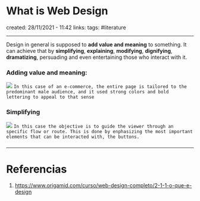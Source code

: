 # What is Web Design
created: 28/11/2021 - 11:42
links:
tags: #literature

---

Design in general is supposed to **add value and meaning** to something. It can achieve that by **simplifying**, **explaining**, **modifying**, **dignifying**, **dramatizing**, persuading and even entertaining those who interact with it.

### Adding value and meaning:
![](Pasted%20image%2020211128114637.png)
`In this case of an e-commerce, the entire page is tailored to the predominant male audience, and it used strong colors and bold lettering to appeal to that sense`

### Simplifying
![](Pasted%20image%2020211128114810.png)
`In this case the objective is to guide the viewer through an specific flow or route. This is done by enphasizing the most important elements that can be interacted with, the buttons.`

### 


---

# Referencias
1. https://www.origamid.com/curso/web-design-completo/2-1-1-o-que-e-design